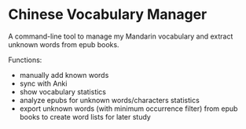 # Chinese Vocabulary Manager
A command-line tool to manage my Mandarin vocabulary
and extract unknown words from epub books.

Functions:
- manually add known words
- sync with Anki
- show vocabulary statistics
- analyze epubs for unknown words/characters statistics
- export unknown words (with minimum occurrence filter) 
from epub books to create word lists for later study

